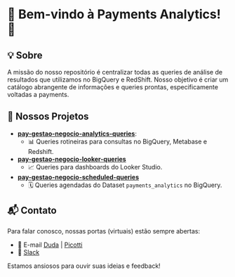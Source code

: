 # 🌟 Bem-vindo à Payments Analytics! 🌟

## 💡 Sobre
A missão do nosso repositório é centralizar todas as queries de análise de resultados que utilizamos no BigQuery e RedShift. Nosso objetivo é criar um catálogo abrangente de informações e queries prontas, especificamente voltadas a payments.

## 🚀 Nossos Projetos

- **[pay-gestao-negocio-analytics-queries](https://github.com/payments-analytics/pay-gestao-negocio-analytics-queries)**:
  - 📊 Queries rotineiras para consultas no BigQuery, Metabase e Redshift.
- **[pay-gestao-negocio-looker-queries](https://github.com/payments-analytics/pay-gestao-negocio-looker-queries)**
  - 📈 Queries para dashboards do Looker Studio.
- **[pay-gestao-negocio-scheduled-queries](https://github.com/payments-analytics/pay-gestao-negocio-scheduled-queries)**
  - 🗓 Queries agendadas do Dataset `payments_analytics` no BigQuery.

## 📬 Contato

Para falar conosco, nossas portas (virtuais) estão sempre abertas:

- 📧 E-mail [Duda](mailto:maria.mota@stone.com.br) | [Picotti](mailto:matheus.picotti@stone.com.br)
- 💬 [Slack](https://stonepgto.slack.com/team/U063SSKP4J3)

Estamos ansiosos para ouvir suas ideias e feedback!
